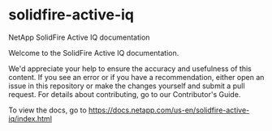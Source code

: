# solidfire-active-iq
NetApp SolidFire Active IQ documentation

Welcome to the SolidFire Active IQ documentation.

We'd appreciate your help to ensure the accuracy and usefulness of this content. If you see an error or if you have a recommendation, either open an issue in this repository or make the changes yourself and submit a pull request. For details about contributing, go to our Contributor's Guide.

To view the docs, go to https://docs.netapp.com/us-en/solidfire-active-iq/index.html

